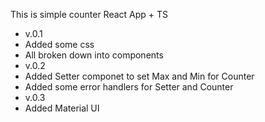 This is simple counter React App + TS
- v.0.1
- Added some css
- All broken down into components
- v.0.2
- Added Setter componet to set Max and Min for Counter
- Added some error handlers for Setter and Counter
- v.0.3
- Added Material UI
